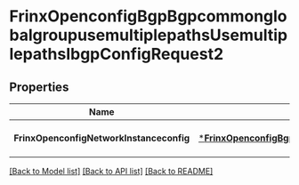 # FrinxOpenconfigBgpBgpcommonglobalgroupusemultiplepathsUsemultiplepathsIbgpConfigRequest2

## Properties
Name | Type | Description | Notes
------------ | ------------- | ------------- | -------------
**FrinxOpenconfigNetworkInstanceconfig** | [***FrinxOpenconfigBgpBgpcommonglobalgroupusemultiplepathsUsemultiplepathsIbgpConfig**](frinx.openconfig.bgp.bgpcommonglobalgroupusemultiplepaths.usemultiplepaths.ibgp.Config.md) |  | [optional] [default to null]

[[Back to Model list]](../README.md#documentation-for-models) [[Back to API list]](../README.md#documentation-for-api-endpoints) [[Back to README]](../README.md)


